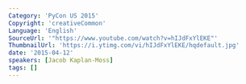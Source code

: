 ```yaml
---
Category: 'PyCon US 2015'
Copyright: 'creativeCommon'
Language: 'English'
SourceUrl: '"https://www.youtube.com/watch?v=hIJdFxYlEKE"'
ThumbnailUrl: 'https://i.ytimg.com/vi/hIJdFxYlEKE/hqdefault.jpg'
date: '2015-04-12'
speakers: [Jacob Kaplan-Moss]
tags: []
---
```


